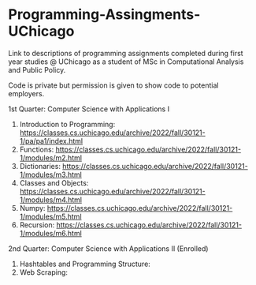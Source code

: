 # Programming-Assingments-UChicago
Link to descriptions of programming assignments completed during first year studies @ UChicago as a student of MSc in Computational Analysis and Public Policy. 

Code is private but permission is given to show code to potential employers.

1st Quarter: Computer Science with Applications I

1. Introduction to Programming: https://classes.cs.uchicago.edu/archive/2022/fall/30121-1/pa/pa1/index.html
2. Functions: https://classes.cs.uchicago.edu/archive/2022/fall/30121-1/modules/m2.html
3. Dictionaries: https://classes.cs.uchicago.edu/archive/2022/fall/30121-1/modules/m3.html
4. Classes and Objects: https://classes.cs.uchicago.edu/archive/2022/fall/30121-1/modules/m4.html
5. Numpy: https://classes.cs.uchicago.edu/archive/2022/fall/30121-1/modules/m5.html
6. Recursion: https://classes.cs.uchicago.edu/archive/2022/fall/30121-1/modules/m6.html

2nd Quarter: Computer Science with Applications II (Enrolled)

1. Hashtables and Programming Structure:
2. Web Scraping: 
